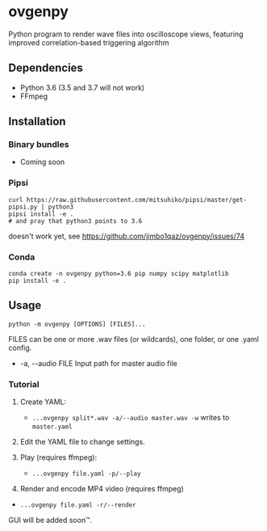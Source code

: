 # ovgenpy
Python program to render wave files into oscilloscope views, featuring improved correlation-based triggering algorithm

## Dependencies

- Python 3.6 (3.5 and 3.7 will not work)
- FFmpeg

## Installation

### Binary bundles
- Coming soon

### Pipsi
```shell
curl https://raw.githubusercontent.com/mitsuhiko/pipsi/master/get-pipsi.py | python3
pipsi install -e .
# and pray that python3 points to 3.6
```

doesn't work yet, see https://github.com/jimbo1qaz/ovgenpy/issues/74

### Conda
```shell
conda create -n ovgenpy python=3.6 pip numpy scipy matplotlib
pip install -e .
```

## Usage

`python -m ovgenpy [OPTIONS] [FILES]...`

FILES can be one or more .wav files (or wildcards), one folder, or one .yaml config.

-   -a, --audio FILE  Input path for master audio file

### Tutorial

1. Create YAML:
    - `...ovgenpy split*.wav -a/--audio master.wav -w` writes to `master.yaml`

1. Edit the YAML file to change settings.

1. Play (requires ffmpeg):
    - `...ovgenpy file.yaml -p/--play`

1. Render and encode MP4 video (requires ffmpeg)
- `...ovgenpy file.yaml -r/--render`

GUI will be added soon™.
